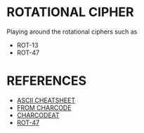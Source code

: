 # ROTATIONAL CIPHER
Playing around the rotational ciphers such as
* ROT-13
* ROT-47

# REFERENCES 
* [ASCII CHEATSHEET ](https://www.cs.cmu.edu/~pattis/15-1XX/common/handouts/ascii.html)
* [FROM CHARCODE](https://developer.mozilla.org/en-US/docs/Web/JavaScript/Reference/Global_Objects/String/fromCharCode)
* [CHARCODEAT](https://developer.mozilla.org/en-US/docs/Web/JavaScript/Reference/Global_Objects/String/fromCharCode)
* [ROT-47](https://rot47.net/)
